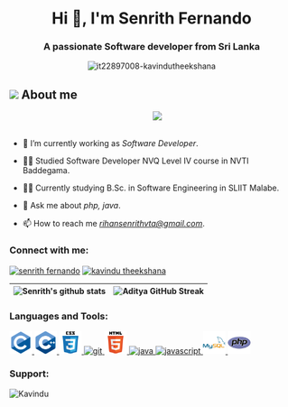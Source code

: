<!-- ### Hello 👋

- 🖥 I'm a Software Developer
- 👨‍🎓 Studied Software Developer NVQ Level IV course in NVTI Baddegama.
- 👨‍🎓 Currently studying B.Sc. in Software Engineering in SLIIT Malabe.
- 📧 Contact me : rihansenrithvta@gmail.com
- 🪀 Contact me : https://www.linkedin.com/in/senrith-fernando-176559234/
  >


<!--
**SenrithFernando/SenrithFernando** is a ✨ _special_ ✨ repository because its `README.md` (this file) appears on your GitHub profile.

Here are some ideas to get you started:

- 🔭 I’m currently working on ...
- 🌱 I’m currently learning ...
- 👯 I’m looking to collaborate on ...
- 🤔 I’m looking for help with ...
- 💬 Ask me about ...
- 📫 How to reach me: ...
- 😄 Pronouns: ...
- ⚡ Fun fact: ...
-->


<h1 align="center">Hi 👋, I'm Senrith Fernando</h1>
<h3 align="center">A passionate Software developer from Sri Lanka</h3>

<p align="center"> <img src="https://komarev.com/ghpvc/?username=it22897008-kavindutheekshana&label=Profile%20views&color=0e75b6&style=flat" alt="it22897008-kavindutheekshana" /> </p>

<picture><img src = "https://github.com/7oSkaaa/7oSkaaa/blob/main/Images/about_me.gif?raw=true" width = 50px></picture> About me
---------------------

<picture> <img align="right" src="https://github.com/7oSkaaa/7oSkaaa/blob/main/Images/Right_Side.gif?raw=true" width = 250px></picture>

<br><br>

- 🔭 I’m currently working as *Software Developer*.

- 👨‍🎓 Studied Software Developer NVQ Level IV course in NVTI Baddegama.
  
- 👨‍🎓 Currently studying B.Sc. in Software Engineering in SLIIT Malabe.

- 💬 Ask me about *php, java*.

- 📫 How to reach me *rihansenrithvta@gmail.com*.

<!-- 📄 Know about my experiences [https://drive.google.com/file/d/1DPCuCVs3JbXLS2vrvn0sIoYNirH5MShu/view?usp=drive_link](https://drive.google.com/file/d/1DPCuCVs3JbXLS2vrvn0sIoYNirH5MShu/view?usp=drive_link)
-->

<h3 align="left">Connect with me:</h3>
<p align="left">
<a href="https://www.linkedin.com/in/senrith-fernando-176559234/" target="blank"><img align="center" src="https://raw.githubusercontent.com/rahuldkjain/github-profile-readme-generator/master/src/images/icons/Social/linked-in-alt.svg" alt="senrith fernando" height="30" width="40" /></a>
<a href="https://www.facebook.com/MR.SENRITH.FERNANDO" target="blank"><img align="center" src="https://raw.githubusercontent.com/rahuldkjain/github-profile-readme-generator/master/src/images/icons/Social/facebook.svg" alt="kavindu theekshana" height="30" width="40" /></a>
</p>

| ![Senrith's github stats](https://github-readme-stats.vercel.app/api?username=SenrithFernando&show_icons=true&theme=tokyonight) | ![Aditya GitHub Streak](https://github-readme-streak-stats.herokuapp.com/?user=Aditya664&theme=tokyonight) |
| --- | --- |

<h3 align="left">Languages and Tools:</h3>
<p align="left"> 
  <a href="https://www.cprogramming.com/" target="_blank" rel="noreferrer"> <img src="https://raw.githubusercontent.com/devicons/devicon/master/icons/c/c-original.svg" alt="c" width="40" height="40"/> </a> 
  <a href="https://www.w3schools.com/cpp/" target="_blank" rel="noreferrer"> <img src="https://raw.githubusercontent.com/devicons/devicon/master/icons/cplusplus/cplusplus-original.svg" alt="cplusplus" width="40" height="40"/> </a> 
  <a href="https://www.w3schools.com/css/" target="_blank" rel="noreferrer"> <img src="https://raw.githubusercontent.com/devicons/devicon/master/icons/css3/css3-original-wordmark.svg" alt="css3" width="40" height="40"/> </a> 
  <a href="https://git-scm.com/" target="_blank" rel="noreferrer"> <img src="https://www.vectorlogo.zone/logos/git-scm/git-scm-icon.svg" alt="git" width="40" height="40"/> </a> 
  <a href="https://www.w3.org/html/" target="_blank" rel="noreferrer"> <img src="https://raw.githubusercontent.com/devicons/devicon/master/icons/html5/html5-original-wordmark.svg" alt="html5" width="40" height="40"/> 
</a> <a href="https://www.java.com" target="_blank" rel="noreferrer"> <img src="https://github.com/Scar1109/skill-icons/blob/main/icons/Java-Light.svg" alt="java" width="40" height="40"/> </a> 
  <a href="https://developer.mozilla.org/en-US/docs/Web/JavaScript" target="_blank" rel="noreferrer"> <img src="https://github.com/Scar1109/skill-icons/blob/main/icons/JavaScript.svg" alt="javascript" width="50" height="40"/> </a> 
  <a href="https://www.mysql.com/" target="_blank" rel="noreferrer"> <img src="https://raw.githubusercontent.com/devicons/devicon/master/icons/mysql/mysql-original-wordmark.svg" alt="mysql" width="40" height="40"/> </a> 
  <!-- <a href="https://nodejs.org" target="_blank" rel="noreferrer"> <img src="https://raw.githubusercontent.com/devicons/devicon/master/icons/nodejs/nodejs-original-wordmark.svg" alt="nodejs" width="40" height="40"/> </a>  -->
  <a href="https://www.php.net" target="_blank" rel="noreferrer"> <img src="https://raw.githubusercontent.com/devicons/devicon/master/icons/php/php-original.svg" alt="php" width="40" height="40"/> </a> 
<!--  <a href="https://reactjs.org/" target="_blank" rel="noreferrer"> <img src="https://raw.githubusercontent.com/devicons/devicon/master/icons/react/react-original-wordmark.svg" alt="react" width="40" height="40"/> </a> </p> -->

<h3 align="left">Support:</h3>
<p><a href="https://www.buymeacoffee.com/rihansenric"> <img align="left" src="https://cdn.buymeacoffee.com/buttons/v2/default-yellow.png" height="50" width="210" alt="Kavindu" /></a></p><br><br>
